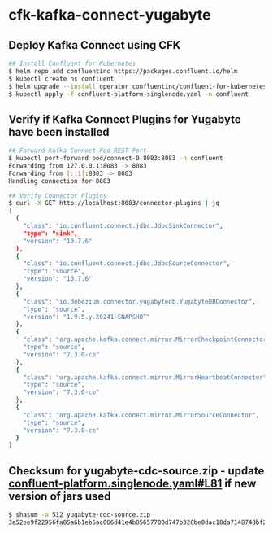 # cfk-kafka-connect-yugabyte

## Deploy Kafka Connect using CFK

```bash
## Install Confluent for Kubernetes
$ helm repo add confluentinc https://packages.confluent.io/helm
$ kubectl create ns confluent
$ helm upgrade --install operator confluentinc/confluent-for-kubernetes -n confluent
$ kubectl apply -f confluent-platform-singlenode.yaml -n confluent
```

## Verify if Kafka Connect Plugins for Yugabyte have been installed

```bash
## Forward Kafka Connect Pod REST Port
$ kubectl port-forward pod/connect-0 8083:8083 -n confluent
Forwarding from 127.0.0.1:8083 -> 8083
Forwarding from [::1]:8083 -> 8083
Handling connection for 8083

## Verify Connector Plugins
$ curl -X GET http://localhost:8083/connector-plugins | jq
[
  {
    "class": "io.confluent.connect.jdbc.JdbcSinkConnector",
    "type": "sink",
    "version": "10.7.6"
  },
  {
    "class": "io.confluent.connect.jdbc.JdbcSourceConnector",
    "type": "source",
    "version": "10.7.6"
  },
  {
    "class": "io.debezium.connector.yugabytedb.YugabyteDBConnector",
    "type": "source",
    "version": "1.9.5.y.20241-SNAPSHOT"
  },
  {
    "class": "org.apache.kafka.connect.mirror.MirrorCheckpointConnector",
    "type": "source",
    "version": "7.3.0-ce"
  },
  {
    "class": "org.apache.kafka.connect.mirror.MirrorHeartbeatConnector",
    "type": "source",
    "version": "7.3.0-ce"
  },
  {
    "class": "org.apache.kafka.connect.mirror.MirrorSourceConnector",
    "type": "source",
    "version": "7.3.0-ce"
  }
]
```

## Checksum for yugabyte-cdc-source.zip - update [confluent-platform.singlenode.yaml#L81](https://github.com/nav-nandan/cfk-kafka-connect-yugabyte/blob/main/confluent-platform-singlenode.yaml#L81) if new version of jars used
```bash
$ shasum -a 512 yugabyte-cdc-source.zip
3a52ee9f22956fa85a6b1eb5ac066d41e4b05657700d747b320be0dac18da7148748bf27970fe0379ee8f652fe3f1c842f2df587e3d0e7a76a2593a4f7dd1df4  yugabyte-cdc-source.zip
```
